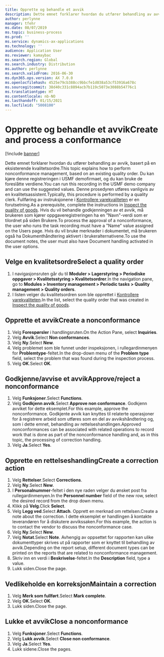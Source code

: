 ```yaml
---
title: Opprette og behandle et avvik
description: Dette emnet forklarer hvordan du utfører behandling av avvik, basert på en eksisterende kvalitetsordre.
author: perlynne
manager: tfehr
ms.date: 08/07/2019
ms.topic: business-process
ms.prod: ''
ms.service: dynamics-ax-applications
ms.technology: ''
audience: Application User
ms.reviewer: kamaybac
ms.search.region: Global
ms.search.industry: Distribution
ms.author: perlynne
ms.search.validFrom: 2016-06-30
ms.dyn365.ops.version: AX 7.0.0
ms.openlocfilehash: 4525e79cb388cc9bbcfe1d038a53cf53916a678c
ms.sourcegitcommit: 38d40c331c8894acb7b119c5073e3088b54776c1
ms.translationtype: HT
ms.contentlocale: nb-NO
ms.lasthandoff: 01/15/2021
ms.locfileid: "5008100"
---
```

# <a name="create-and-process-a-conformance"></a><span data-ttu-id="a6510-103">Opprette og behandle et avvik</span><span class="sxs-lookup"><span data-stu-id="a6510-103">Create and process a conformance</span></span>

[!include [banner](../../includes/banner.md)]

<span data-ttu-id="a6510-104">Dette emnet forklarer hvordan du utfører behandling av avvik, basert på en eksisterende kvalitetsordre.</span><span class="sxs-lookup"><span data-stu-id="a6510-104">This topic explains how to perform nonconformance management, based on an existing quality order.</span></span> <span data-ttu-id="a6510-105">Du kan kjøre denne registreringen i USMF demofirmaet, og du kan bruke de foreslåtte verdiene.</span><span class="sxs-lookup"><span data-stu-id="a6510-105">You can run this recording in the USMF demo company and can use the suggested values.</span></span> <span data-ttu-id="a6510-106">Denne prosedyren utføres vanligvis av en kvalitetsassistent.</span><span class="sxs-lookup"><span data-stu-id="a6510-106">Typically, this procedure is performed by a quality clerk.</span></span>  <span data-ttu-id="a6510-107">Fullføring av instruksjonene i [Kontrollere varekvaliteten](https://github.com/MicrosoftDocs/Dynamics-365-Operations/blob/master/articles/supply-chain/inventory/tasks/inspect-quality-goods.md) er en forutsetning.</span><span class="sxs-lookup"><span data-stu-id="a6510-107">As a prerequisite, complete the instructions in [Inspect the quality of goods](https://github.com/MicrosoftDocs/Dynamics-365-Operations/blob/master/articles/supply-chain/inventory/tasks/inspect-quality-goods.md).</span></span> <span data-ttu-id="a6510-108">Hvis du vil behandle godkjenningen av et avvik, må brukeren som kjører oppgaveregistreringen ha en "Navn"-verdi som er tilordnet på siden Brukere.</span><span class="sxs-lookup"><span data-stu-id="a6510-108">To process the approval of a nonconformance, the user who runs the task recording must have a "Name" value assigned on the Users page.</span></span> <span data-ttu-id="a6510-109">Hvis du vil bruke merknader i dokumentet, må brukeren også ha Dokumenthåndtering aktivert i brukeralternativene.</span><span class="sxs-lookup"><span data-stu-id="a6510-109">To use the document notes, the user must also have Document handling activated in the user options.</span></span>


## <a name="select-a-quality-order"></a><span data-ttu-id="a6510-110">Velge en kvalitetsordre</span><span class="sxs-lookup"><span data-stu-id="a6510-110">Select a quality order</span></span>
1. <span data-ttu-id="a6510-111">I navigasjonsruten går du til **Moduler > Lagerstyring > Periodiske oppgaver > Kvalitetsstyring > Kvalitetsordrer**.</span><span class="sxs-lookup"><span data-stu-id="a6510-111">In the navigation pane, go to **Modules > Inventory management > Periodic tasks > Quality management > Quality orders**.</span></span>
2. <span data-ttu-id="a6510-112">I listen velger du kvalitetsordren som ble opprettet i [Kontrollere varekvaliteten](https://github.com/MicrosoftDocs/Dynamics-365-Operations/blob/master/articles/supply-chain/inventory/tasks/inspect-quality-goods.md).</span><span class="sxs-lookup"><span data-stu-id="a6510-112">In the list, select the quality order that was created in [Inspect the quality of goods](https://github.com/MicrosoftDocs/Dynamics-365-Operations/blob/master/articles/supply-chain/inventory/tasks/inspect-quality-goods.md).</span></span>  

## <a name="create-a-nonconformance"></a><span data-ttu-id="a6510-113">Opprette et avvik</span><span class="sxs-lookup"><span data-stu-id="a6510-113">Create a nonconformance</span></span>
1. <span data-ttu-id="a6510-114">Velg **Forespørsler** i handlingsruten.</span><span class="sxs-lookup"><span data-stu-id="a6510-114">On the Action Pane, select **Inquiries**.</span></span>
2. <span data-ttu-id="a6510-115">Velg **Avvik**.</span><span class="sxs-lookup"><span data-stu-id="a6510-115">Select **Non conformances**.</span></span>
3. <span data-ttu-id="a6510-116">Velg **Ny**.</span><span class="sxs-lookup"><span data-stu-id="a6510-116">Select **New**.</span></span>
4. <span data-ttu-id="a6510-117">Velg problemet som ble funnet under inspeksjonen, i rullegardinmenyen for **Problemtype**-feltet.</span><span class="sxs-lookup"><span data-stu-id="a6510-117">In the drop-down menu of the **Problem type** field, select the problem that was found during the inspection process.</span></span>  
5. <span data-ttu-id="a6510-118">Velg **OK**.</span><span class="sxs-lookup"><span data-stu-id="a6510-118">Select **OK**.</span></span>

## <a name="approvereject-a-nonconformance"></a><span data-ttu-id="a6510-119">Godkjenne/avvise et avvik</span><span class="sxs-lookup"><span data-stu-id="a6510-119">Approve/reject a nonconformance</span></span>
1. <span data-ttu-id="a6510-120">Velg **Funksjoner**.</span><span class="sxs-lookup"><span data-stu-id="a6510-120">Select **Functions**.</span></span>
2. <span data-ttu-id="a6510-121">Velg **Godkjenn avvik**.</span><span class="sxs-lookup"><span data-stu-id="a6510-121">Select **Approve non conformance**.</span></span> <span data-ttu-id="a6510-122">Godkjenn avviket for dette eksemplet.</span><span class="sxs-lookup"><span data-stu-id="a6510-122">For this example, approve the nonconformance.</span></span> <span data-ttu-id="a6510-123">Godkjente avvik kan knyttes til relaterte operasjoner for å registrere arbeid som utføres som en del av avvikshåndtering og, som i dette emnet, behandling av rettelseshandlingen.</span><span class="sxs-lookup"><span data-stu-id="a6510-123">Approved nonconformances can be associated with related operations to record work that is done as part of the nonconformance handling and, as in this topic, the processing of correction handling.</span></span>  
3. <span data-ttu-id="a6510-124">Velg **Ja**.</span><span class="sxs-lookup"><span data-stu-id="a6510-124">Select **Yes**.</span></span>

## <a name="create-a-correction-action"></a><span data-ttu-id="a6510-125">Opprette en rettelseshandling</span><span class="sxs-lookup"><span data-stu-id="a6510-125">Create a correction action</span></span>
1. <span data-ttu-id="a6510-126">Velg **Rettelser**.</span><span class="sxs-lookup"><span data-stu-id="a6510-126">Select **Corrections**.</span></span>
2. <span data-ttu-id="a6510-127">Velg **Ny**.</span><span class="sxs-lookup"><span data-stu-id="a6510-127">Select **New**.</span></span>
3. <span data-ttu-id="a6510-128">I **Personalnummer**-feltet i den nye raden velger du ønsket post fra rullegardinmenyen.</span><span class="sxs-lookup"><span data-stu-id="a6510-128">In the **Personnel number** field of the new row, select the desired record from the drop down menu.</span></span>
4. <span data-ttu-id="a6510-129">Klikk på **Velg**.</span><span class="sxs-lookup"><span data-stu-id="a6510-129">Click **Select**.</span></span>
5. <span data-ttu-id="a6510-130">Velg **Legg ved**.</span><span class="sxs-lookup"><span data-stu-id="a6510-130">Select **Attach**.</span></span> <span data-ttu-id="a6510-131">Opprett en merknad om rettelsen.</span><span class="sxs-lookup"><span data-stu-id="a6510-131">Create a note about the correction.</span></span> <span data-ttu-id="a6510-132">I dette eksemplet er handlingen å kontakte leverandøren for å diskutere avvikssaken.</span><span class="sxs-lookup"><span data-stu-id="a6510-132">For this example, the action is to contact the vendor to discuss the nonconformance case.</span></span>  
6. <span data-ttu-id="a6510-133">Velg **Ny**.</span><span class="sxs-lookup"><span data-stu-id="a6510-133">Select **New**.</span></span>
7. <span data-ttu-id="a6510-134">Velg **Notat**.</span><span class="sxs-lookup"><span data-stu-id="a6510-134">Select **Note**.</span></span> <span data-ttu-id="a6510-135">Avhengig av oppsettet for rapporten kan ulike dokumenttyper skrives ut på rapporter som er knyttet til behandling av avvik.</span><span class="sxs-lookup"><span data-stu-id="a6510-135">Depending on the report setup, different document types can be printed on the reports that are related to nonconformance management.</span></span>  
8. <span data-ttu-id="a6510-136">Skriv inn en verdi i **Beskrivelse**-feltet.</span><span class="sxs-lookup"><span data-stu-id="a6510-136">In the **Description** field, type a value.</span></span>
9. <span data-ttu-id="a6510-137">Lukk siden.</span><span class="sxs-lookup"><span data-stu-id="a6510-137">Close the page.</span></span>

## <a name="maintain-a-correction"></a><span data-ttu-id="a6510-138">Vedlikeholde en korreksjon</span><span class="sxs-lookup"><span data-stu-id="a6510-138">Maintain a correction</span></span>
1. <span data-ttu-id="a6510-139">Velg **Merk som fullført**.</span><span class="sxs-lookup"><span data-stu-id="a6510-139">Select **Mark complete**.</span></span>
2. <span data-ttu-id="a6510-140">Velg **OK**.</span><span class="sxs-lookup"><span data-stu-id="a6510-140">Select **OK**.</span></span>
3. <span data-ttu-id="a6510-141">Lukk siden.</span><span class="sxs-lookup"><span data-stu-id="a6510-141">Close the page.</span></span>

## <a name="close-a-nonconformance"></a><span data-ttu-id="a6510-142">Lukke et avvik</span><span class="sxs-lookup"><span data-stu-id="a6510-142">Close a nonconformance</span></span>
1. <span data-ttu-id="a6510-143">Velg **Funksjoner**.</span><span class="sxs-lookup"><span data-stu-id="a6510-143">Select **Functions**.</span></span>
2. <span data-ttu-id="a6510-144">Velg **Lukk avvik**.</span><span class="sxs-lookup"><span data-stu-id="a6510-144">Select **Close non conformance**.</span></span>
3. <span data-ttu-id="a6510-145">Velg **Ja**.</span><span class="sxs-lookup"><span data-stu-id="a6510-145">Select **Yes**.</span></span>
4. <span data-ttu-id="a6510-146">Lukk sidene.</span><span class="sxs-lookup"><span data-stu-id="a6510-146">Close the pages.</span></span>
